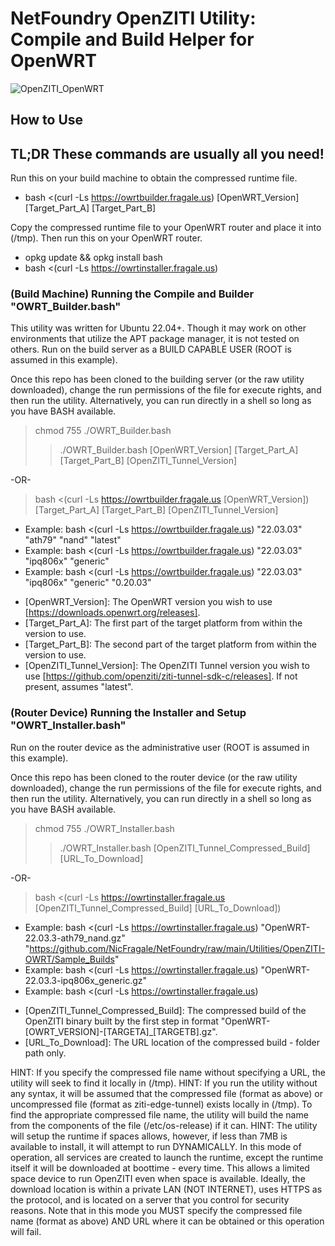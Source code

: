 # NetFoundry OpenZITI Utility: Compile and Build Helper for OpenWRT

![OpenZITI_OpenWRT][PS-shield]

## How to Use

## TL;DR These commands are usually all you need!

Run this on your build machine to obtain the compressed runtime file.
* bash <(curl -Ls https://owrtbuilder.fragale.us) [OpenWRT_Version] [Target_Part_A] [Target_Part_B]

Copy the compressed runtime file to your OpenWRT router and place it into (/tmp).  Then run this on your OpenWRT router.
* opkg update && opkg install bash
* bash <(curl -Ls https://owrtinstaller.fragale.us)

### (Build Machine) Running the Compile and Builder "OWRT_Builder.bash"
This utility was written for Ubuntu 22.04+.  Though it may work on other environments that utilize the APT package manager, it is not tested on others.  Run on the build server as a BUILD CAPABLE USER (ROOT is assumed in this example).

Once this repo has been cloned to the building server (or the raw utility downloaded), change the run permissions of the file for execute rights, and then run the utility.  Alternatively, you can run directly in a shell so long as you have BASH available.
> chmod 755 ./OWRT_Builder.bash
>> ./OWRT_Builder.bash [OpenWRT_Version] [Target_Part_A] [Target_Part_B] [OpenZITI_Tunnel_Version]

-OR-

> bash <(curl -Ls https://owrtbuilder.fragale.us [OpenWRT_Version]) [Target_Part_A] [Target_Part_B] [OpenZITI_Tunnel_Version]
* Example: bash <(curl -Ls https://owrtbuilder.fragale.us) "22.03.03" "ath79" "nand" "latest"
* Example: bash <(curl -Ls https://owrtbuilder.fragale.us) "22.03.03" "ipq806x" "generic"
* Example: bash <(curl -Ls https://owrtbuilder.fragale.us) "22.03.03" "ipq806x" "generic" "0.20.03"

- [OpenWRT_Version]: The OpenWRT version you wish to use [https://downloads.openwrt.org/releases].
- [Target_Part_A]: The first part of the target platform from within the version to use.
- [Target_Part_B]: The second part of the target platform from within the version to use. 
- [OpenZITI_Tunnel_Version]: The OpenZITI Tunnel version you wish to use [https://github.com/openziti/ziti-tunnel-sdk-c/releases].  If not present, assumes "latest".

### (Router Device) Running the Installer and Setup "OWRT_Installer.bash"
Run on the router device as the administrative user (ROOT is assumed in this example).

Once this repo has been cloned to the router device (or the raw utility downloaded), change the run permissions of the file for execute rights, and then run the utility.  Alternatively, you can run directly in a shell so long as you have BASH available.
> chmod 755 ./OWRT_Installer.bash
>> ./OWRT_Installer.bash [OpenZITI_Tunnel_Compressed_Build] [URL_To_Download]

-OR-

> bash <(curl -Ls https://owrtinstaller.fragale.us [OpenZITI_Tunnel_Compressed_Build] [URL_To_Download])
* Example: bash <(curl -Ls https://owrtinstaller.fragale.us) "OpenWRT-22.03.3-ath79_nand.gz" "https://github.com/NicFragale/NetFoundry/raw/main/Utilities/OpenZITI-OWRT/Sample_Builds"
* Example: bash <(curl -Ls https://owrtinstaller.fragale.us) "OpenWRT-22.03.3-ipq806x_generic.gz"
* Example: bash <(curl -Ls https://owrtinstaller.fragale.us)

- [OpenZITI_Tunnel_Compressed_Build]: The compressed build of the OpenZITI binary built by the first step in format "OpenWRT-[OWRT_VERSION]-[TARGETA]_[TARGETB].gz".
- [URL_To_Download]: The URL location of the compressed build - folder path only.

HINT: If you specify the compressed file name without specifying a URL, the utility will seek to find it locally in (/tmp).
HINT: If you run the utility without any syntax, it will be assumed that the compressed file (format as above) or uncompressed file (format as ziti-edge-tunnel) exists locally in (/tmp).  To find the appropriate compressed file name, the utility will build the name from the components of the file (/etc/os-release) if it can.
HINT: The utility will setup the runtime if spaces allows, however, if less than 7MB is available to install, it will attempt to run DYNAMICALLY.  In this mode of operation, all services are created to launch the runtime, except the runtime itself it will be downloaded at boottime - every time.  This allows a limited space device to run OpenZITI even when space is available.  Ideally, the download location is within a private LAN (NOT INTERNET), uses HTTPS as the protocol, and is located on a server that you control for security reasons.  Note that in this mode you MUST specify the compressed file name (format as above) AND URL where it can be obtained or this operation will fail.  

[PS-shield]: https://img.shields.io/badge/Code%20Basis-Linux%20BASH-blue.svg

